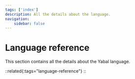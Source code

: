 ```yaml
---
tags: ['index']
description: All the details about the language.
navigation:
    sidebar: false
---
```


# Language reference

This section contains all the details about the Yabal language.

::related{:tags="language-reference"}
::